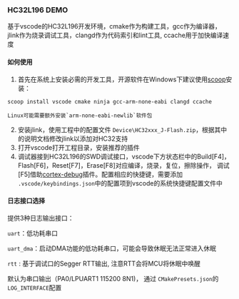 ### HC32L196 DEMO

基于vscode的HC32L196开发环境，cmake作为构建工具，gcc作为编译器，jlink作为烧录调试工具，clangd作为代码索引和lint工具, ccache用于加快编译速度

#### 如何使用

1. 首先在系统上安装必需的开发工具，开源软件在Windows下建议使用[scoop](https://scoop.sh/#/)安装：

```
scoop install vscode cmake ninja gcc-arm-none-eabi clangd ccache
```

    Linux可能需要额外安装`arm-none-eabi-newlib`软件包

2. 安装jlink，使用工程中的配置文件 `Device\HC32xxx_J-Flash.zip`，根据其中的说明文档修改jlink以添加对HC32支持
3. 打开vscode打开工程目录，安装推荐的插件
4. 调试器接到HC32L196的SWD调试接口，vscode下方状态栏中的Build[F4]，Flash[F6]，Reset[F7]，Erase[F8]对应编译，烧录，复位，擦除操作， 调试[F5]借助[cortex-debug](https://github.com/Marus/cortex-debug/wiki)插件。配置相应的快捷键，需要添加 `.vscode/keybindings.json`中的配置项到vscode的系统快捷键配置文件中

#### 日志接口选择

提供3种日志输出接口：

`uart`：低功耗串口

`uart_dma`：启动DMA功能的低功耗串口，可能会导致休眠无法正常进入休眠

`rtt` : 基于调试口的Segger RTT输出, 注意RTT会将MCU将休眠中唤醒

默认为串口输出（PA0/LPUART1 115200 8N1)， 通过 `CMakePresets.json`的 `LOG_INTERFACE`配置

